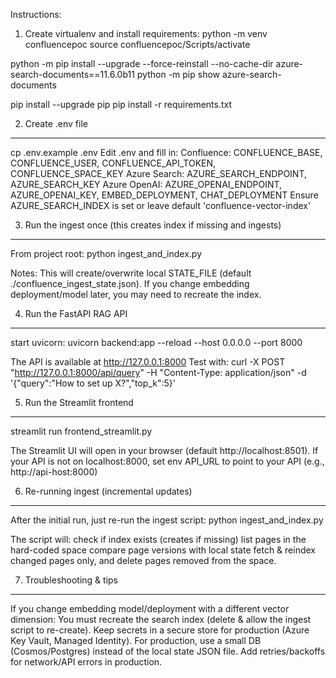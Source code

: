 Instructions:

1) Create virtualenv and install requirements:
python -m venv confluencepoc
source confluencepoc/Scripts/activate

python -m pip install --upgrade --force-reinstall --no-cache-dir azure-search-documents==11.6.0b11
python -m pip show azure-search-documents

pip install --upgrade pip
pip install -r requirements.txt

2) Create .env file
-------------------
cp .env.example .env
Edit .env and fill in:
Confluence: CONFLUENCE_BASE, CONFLUENCE_USER, CONFLUENCE_API_TOKEN, CONFLUENCE_SPACE_KEY
Azure Search: AZURE_SEARCH_ENDPOINT, AZURE_SEARCH_KEY
Azure OpenAI: AZURE_OPENAI_ENDPOINT, AZURE_OPENAI_KEY, EMBED_DEPLOYMENT, CHAT_DEPLOYMENT
Ensure AZURE_SEARCH_INDEX is set or leave default 'confluence-vector-index'

3) Run the ingest once (this creates index if missing and ingests)
-----------------------------------------------------------------
From project root:
python ingest_and_index.py

Notes:
This will create/overwrite local STATE_FILE (default ./confluence_ingest_state.json).
If you change embedding deployment/model later, you may need to recreate the index.

4) Run the FastAPI RAG API
--------------------------
start uvicorn:
uvicorn backend:app --reload --host 0.0.0.0 --port 8000

The API is available at http://127.0.0.1:8000
Test with:
curl -X POST "http://127.0.0.1:8000/api/query" -H "Content-Type: application/json" -d '{"query":"How to set up X?","top_k":5}'

5) Run the Streamlit frontend
-----------------------------
streamlit run frontend_streamlit.py

The Streamlit UI will open in your browser (default http://localhost:8501).
If your API is not on localhost:8000, set env API_URL to point to your API (e.g., http://api-host:8000)

6) Re-running ingest (incremental updates)
------------------------------------------
After the initial run, just re-run the ingest script:
python ingest_and_index.py

The script will:
check if index exists (creates if missing)
list pages in the hard-coded space
compare page versions with local state
fetch & reindex changed pages only, and delete pages removed from the space.

7) Troubleshooting & tips
-------------------------
If you change embedding model/deployment with a different vector dimension:
You must recreate the search index (delete & allow the ingest script to re-create).
Keep secrets in a secure store for production (Azure Key Vault, Managed Identity).
For production, use a small DB (Cosmos/Postgres) instead of the local state JSON file.
Add retries/backoffs for network/API errors in production.





